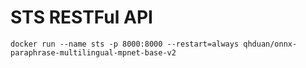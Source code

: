 # STS RESTFul API

```
docker run --name sts -p 8000:8000 --restart=always qhduan/onnx-paraphrase-multilingual-mpnet-base-v2
```
